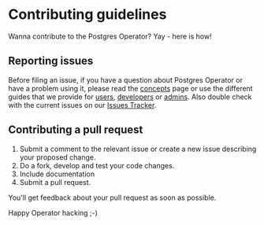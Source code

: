 # Contributing guidelines

Wanna contribute to the Postgres Operator? Yay - here is how!

## Reporting issues

Before filing an issue, if you have a question about Postgres Operator or have
a problem using it, please read the [concepts](docs/index.md) page or use the
different guides that we provide for [users](docs/user.md),
[developers](docs/developer.md) or [admins](docs/administrator). Also double
check with the current issues on our [Issues Tracker](https://github.com/cybertec-postgresql/CYBERTEC-pg-operator/tree/v0.7.0-rc3/issues).

## Contributing a pull request

1. Submit a comment to the relevant issue or create a new issue describing your
   proposed change.
2. Do a fork, develop and test your code changes.
3. Include documentation
4. Submit a pull request.

You'll get feedback about your pull request as soon as possible.

Happy Operator hacking ;-)
